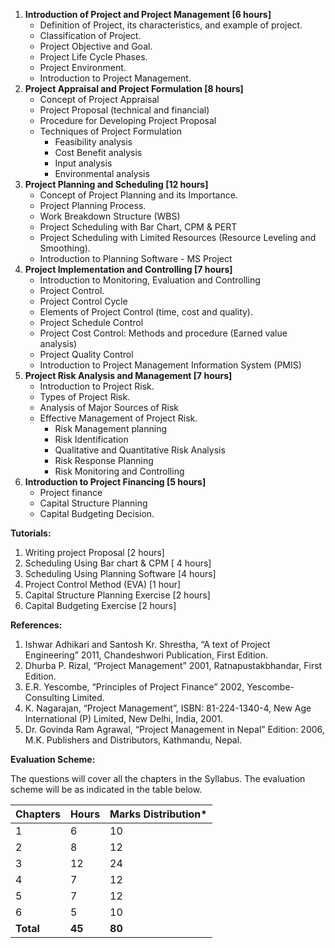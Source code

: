 1. **Introduction of Project and Project Management [6 hours]**
    * Definition of Project, its characteristics, and example of project.
    * Classification of Project.
    * Project Objective and Goal.
    * Project Life Cycle Phases.
    * Project Environment.
    * Introduction to Project Management. 
2. **Project Appraisal and Project Formulation [8 hours]**
    * Concept of Project Appraisal 
    * Project Proposal (technical and financial)
    * Procedure for Developing Project Proposal
    * Techniques of Project Formulation
        * Feasibility analysis
        * Cost Benefit analysis
        * Input analysis
        * Environmental analysis
3. **Project Planning and Scheduling [12 hours]**
    * Concept of Project Planning and its Importance. 
    * Project Planning Process. 
    * Work Breakdown Structure (WBS) 
    * Project Scheduling with Bar Chart, CPM & PERT
    * Project Scheduling with Limited Resources (Resource Leveling and Smoothing).
    * Introduction to Planning Software - MS Project
4. **Project Implementation and Controlling [7 hours]**
    * Introduction to Monitoring, Evaluation and Controlling
    * Project Control.
    * Project Control Cycle 
    * Elements of Project Control (time, cost and quality).
    * Project Schedule Control 
    * Project Cost Control: Methods and procedure (Earned value analysis)
    * Project Quality Control
    * Introduction to Project Management Information System (PMIS)
5. **Project Risk Analysis and Management [7 hours]**
    * Introduction to Project Risk. 
    * Types of Project Risk. 
    * Analysis of Major Sources of Risk
    * Effective Management of Project Risk. 
        * Risk Management planning
        * Risk Identification
        * Qualitative and Quantitative Risk Analysis 
        * Risk Response Planning 
        * Risk Monitoring and Controlling
6. **Introduction to Project Financing [5 hours]**
    * Project finance
    * Capital Structure Planning
    * Capital Budgeting Decision.

**Tutorials:**

1. Writing project Proposal [2 hours]
2. Scheduling Using Bar chart & CPM [ 4 hours]
3. Scheduling Using Planning Software [4 hours]
4. Project Control Method (EVA) [1 hour]
5. Capital Structure Planning Exercise [2 hours]
6. Capital Budgeting Exercise [2 hours]

**References:**

1. Ishwar Adhikari and Santosh Kr. Shrestha, “A text of Project Engineering” 2011, Chandeshwori Publication, First Edition. 
2. Dhurba P. Rizal, “Project Management” 2001, Ratnapustakbhandar, First Edition. 
3. E.R. Yescombe, “Principles of Project Finance” 2002, Yescombe-Consulting Limited.
4. K. Nagarajan, “Project Management”, ISBN: 81-224-1340-4, New Age International (P) Limited, New Delhi, India, 2001. 
5. Dr. Govinda Ram Agrawal, “Project Management in Nepal” Edition: 2006, M.K. Publishers and Distributors, Kathmandu, Nepal. 

**Evaluation Scheme:**

The questions will cover all the chapters in the Syllabus. The evaluation scheme will be as indicated in the table below.

| Chapters  | Hours  | Marks Distribution* |
| --------- | ------ | ------------------- |
| 1         | 6      | 10                  |
| 2         | 8      | 12                  |
| 3         | 12     | 24                  |
| 4         | 7      | 12                  |
| 5         | 7      | 12                  |
| 6         | 5      | 10                  |
| **Total** | **45** | **80**              |


